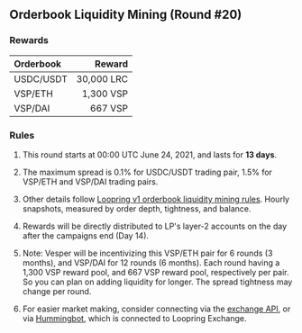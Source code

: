 ## Orderbook Liquidity Mining (Round #20)


### Rewards

| **Orderbook** | **Reward** |
| :--- | ---: |
| USDC/USDT | 30,000 LRC|
| VSP/ETH | 1,300 VSP|
| VSP/DAI | 667 VSP|


### Rules

1) This round starts at 00:00 UTC June 24, 2021, and lasts for **13 days**.

2) The maximum spread is 0.1% for USDC/USDT trading pair, 1.5% for VSP/ETH and VSP/DAI trading pairs.

3) Other details follow [Loopring v1 orderbook liquidity mining rules](https://medium.com/loopring-protocol/loopring-exchange-liquidity-mining-competition-748917b277e6). Hourly snapshots, measured by order depth, tightness, and balance.

4) Rewards will be directly distributed to LP's layer-2 accounts on the day after the campaigns end (Day 14).

5) Note: Vesper will be incentivizing this VSP/ETH pair for 6 rounds (3 months), and VSP/DAI for 12 rounds (6 months). Each round having a 1,300 VSP reward pool, and 667 VSP reward pool, respectively per pair. So you can plan on adding liquidity for longer. The spread tightness may change per round.

6) For easier market making, consider connecting via the [exchange API](https://docs3.loopring.io/en/), or via [Hummingbot](https://docs.hummingbot.io/exchange-connectors/loopring/), which is connected to Loopring Exchange.
